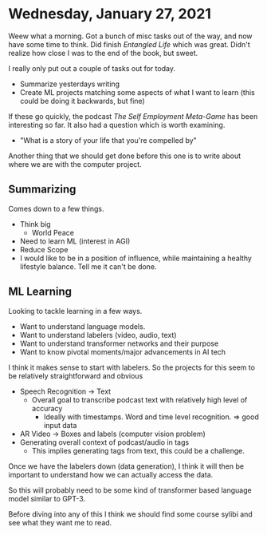 # Wednesday, January 27, 2021

Weew what a morning. Got a bunch of misc tasks out of the way, and now have some time to think.
Did finish *Entangled Life* which was great. Didn't realize how close I was to the end of the book, but sweet. 

I really only put out a couple of tasks out for today.

* Summarize yesterdays writing
* Create ML projects matching some aspects of what I want to learn (this could be doing it backwards, but fine) 

If these go quickly, the podcast *The Self Employment Meta-Game* has been interesting so far.
It also had a question which is worth examining. 

* "What is a story of your life that you're compelled by"

Another thing that we should get done before this one is to write about where we are with the computer project.

## Summarizing

Comes down to a few things. 

* Think big
  * World Peace
* Need to learn ML (interest in AGI)
* Reduce Scope
* I would like to be in a position of influence, while maintaining a healthy lifestyle balance. Tell me it can't be done. 

## ML Learning

Looking to tackle learning in a few ways.

* Want to understand language models.
* Want to understand labelers (video, audio, text)
* Want to understand transformer networks and their purpose
* Want to know pivotal moments/major advancements in AI tech

I think it makes sense to start with labelers.
So the projects for this seem to be relatively straightforward and obvious

* Speech Recognition -> Text
  * Overall goal to transcribe podcast text with relatively high level of accuracy
    * Ideally with timestamps. Word and time level recognition. => good input data
* AR Video -> Boxes and labels (computer vision problem)
* Generating overall context of podcast/audio in tags
  * This implies generating tags from text, this could be a challenge.

Once we have the labelers down (data generation), I think it will then 
be important to understand how we can actually access the data.

So this will probably need to be some kind of transformer based language 
model similar to GPT-3. 

Before diving into any of this I think we should find some course sylibi and
see what they want me to read.